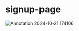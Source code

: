 # signup-page
![Annotation 2024-10-21 174106](https://github.com/user-attachments/assets/81543505-88ec-4ee6-89e7-40bc69812393)
